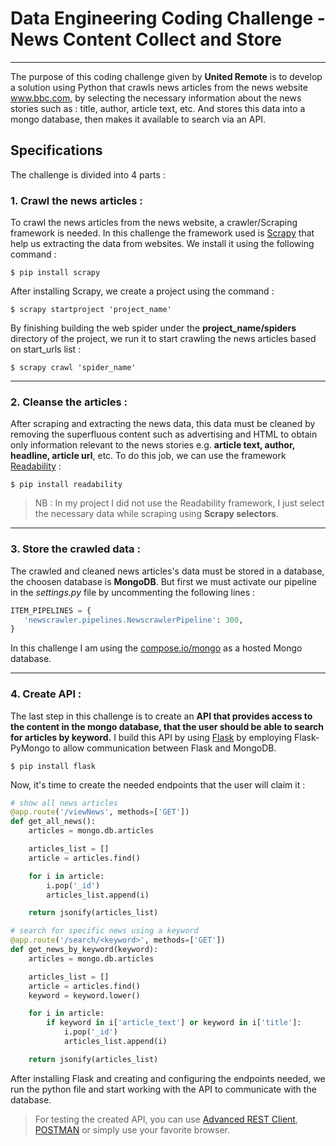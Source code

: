 # Data Engineering Coding Challenge - News Content Collect and Store

***

The purpose of this coding challenge given by **United Remote** is to develop a solution using Python that crawls news articles from the news website www.bbc.com, by selecting
the necessary information about the news stories such as : title, author, article text, etc. And stores this data into a mongo database, then makes it available to search via an API.

## Specifications

The challenge is divided into 4 parts :

### 1. Crawl the news articles :

To crawl the news articles from the news website, a crawler/Scraping framework is needed. In this challenge the framework used is [Scrapy](https://scrapy.org/) that help us
extracting the data from websites. We install it using the following command :

	$ pip install scrapy
          
After installing Scrapy, we create a project using the command :

	$ scrapy startproject 'project_name'
  
By finishing building the web spider under the **project_name/spiders** directory of the project, we run it to start crawling the news articles based on start_urls list :
  
    $ scrapy crawl 'spider_name'

---

### 2. Cleanse the articles :
After scraping and extracting the news data, this data must be cleaned by removing the superfluous content such as advertising and 
HTML to obtain only information relevant to the news stories e.g. **article text, author, headline, article url**, etc.
To do this job, we can use the framework [Readability](https://pypi.org/project/readability/) :

	$ pip install readability
  
> NB : In my project I did not use the Readability framework, I just select the necessary data while scraping using **Scrapy selectors**.

---

### 3. Store the crawled data :

The crawled and cleaned news articles's data must be stored in a database, the choosen database is **MongoDB**. But first we must activate our pipeline
in the _settings.py_ file by uncommenting the following lines :

```python
ITEM_PIPELINES = {
   'newscrawler.pipelines.NewscrawlerPipeline': 300,
}
```
In this challenge I am using the [compose.io/mongo](https://www.compose.com/databases/mongodb) as a hosted Mongo database.

---

### 4. Create API :
The last step in this challenge is to create an **API that provides access to the content in the mongo database, that the user should be able
to search for articles by keyword.**
I build this API by using [Flask](https://github.com/pallets/flask) by employing Flask-PyMongo to allow communication between Flask and MongoDB.

	$ pip install flask
  
Now, it's time to create the needed endpoints that the user will claim it :

```python
# show all news articles
@app.route('/viewNews', methods=['GET'])
def get_all_news():
    articles = mongo.db.articles

    articles_list = []
    article = articles.find()

    for i in article:
        i.pop('_id')
        articles_list.append(i)

    return jsonify(articles_list)
```

```python
# search for specific news using a keyword
@app.route('/search/<keyword>', methods=['GET'])
def get_news_by_keyword(keyword):
    articles = mongo.db.articles

    articles_list = []
    article = articles.find()
    keyword = keyword.lower()

    for i in article:
        if keyword in i['article_text'] or keyword in i['title']:
            i.pop('_id')
            articles_list.append(i)

    return jsonify(articles_list)
```

After installing Flask and creating and configuring the endpoints needed, we run the python file and start working with the API to communicate
with the database.
> For testing the created API, you can use [Advanced REST Client](https://install.advancedrestclient.com/install), [POSTMAN](https://www.getpostman.com/) or
simply use your favorite browser.
